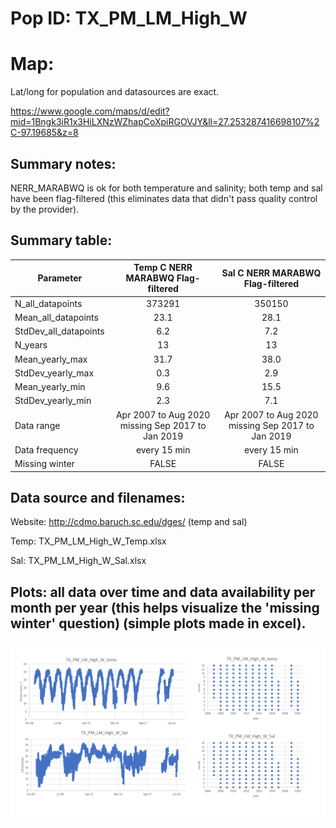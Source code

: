 # Pop ID: TX_PM_LM_High_W

# Map:

Lat/long for population and datasources are exact.

https://www.google.com/maps/d/edit?mid=1Bngk3iR1x3HiLXNzWZhapCoXpiRGOVJY&ll=27.253287416698107%2C-97.19685&z=8

## Summary notes:

NERR_MARABWQ is ok for both temperature and salinity; both temp and sal have been flag-filtered (this eliminates data that didn't pass quality control by the provider).

## Summary table:

| Parameter             | Temp C NERR MARABWQ Flag-filtered | Sal C NERR MARABWQ Flag-filtered |
| ----------------------| :-------------------------------: | :------------------------------: |
| N_all_datapoints      |              373291               |               350150             |
| Mean_all_datapoints   |               23.1                |                28.1              |
| StdDev_all_datapoints |               6.2                 |                7.2               |
| N_years               |               13                  |                 13               |
| Mean_yearly_max       |               31.7                |                 38.0             |
| StdDev_yearly_max     |                0.3                |                 2.9              |
| Mean_yearly_min       |               9.6                 |               15.5               |
| StdDev_yearly_min     |                2.3                |                7.1               |
| Data range            |Apr 2007 to Aug 2020 missing Sep 2017 to Jan 2019|Apr 2007 to Aug 2020 missing Sep 2017 to Jan 2019|
| Data frequency        |           every 15 min            |               every 15 min       |
| Missing winter        |            FALSE                  |                FALSE             |

## Data source and filenames:

Website: http://cdmo.baruch.sc.edu/dges/ (temp and sal)

Temp: TX_PM_LM_High_W_Temp.xlsx

Sal: TX_PM_LM_High_W_Sal.xlsx


## Plots: all data over time and data availability per month per year (this helps visualize the 'missing winter' question) (simple plots made in excel).

![TX_PM_LM_High_W_summary_plots](../img/TX_PM_LM_High_W_summary_plots.png)
